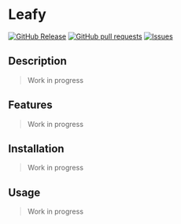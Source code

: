 # Leafy
[![GitHub Release](https://img.shields.io/github/release/zjayers/leafy.svg?style=flat)](https://github.com/zjayers/leafy/releases)
[![GitHub pull requests](https://img.shields.io/github/issues-pr/zjayers/leafy.svg?style=flat)](https://github.com/zjayers/leafy/pulls)
[![Issues](https://img.shields.io/github/issues-raw/zjayers/leafy.svg?maxAge=25000)](https://github.com/zjayers/leafy/issues)

## Description

> Work in progress

## Features

> Work in progress

## Installation

> Work in progress

## Usage

> Work in progress
